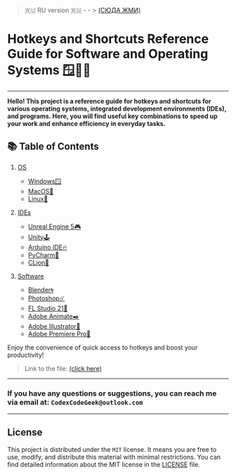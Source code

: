 > :ru: RU version :ru: - - > [(СЮДА ЖМИ)](./README_ru.md)

# Hotkeys and Shortcuts Reference Guide for Software and Operating Systems 🪟🍎🐧
___

__Hello! This project is a reference guide for hotkeys and shortcuts for various operating systems,
integrated development environments (IDEs), and programs. Here, you will find useful key combinations
to speed up your work and enhance efficiency in everyday tasks.__



## 📚 Table of Contents

1. [OS](#os)
    - [Windows🪟](#windows)
    - [MacOS🍎](#macos)
    - [Linux🐧](#linux)


2. [IDEs](#ide)
    - [Unreal Engine 5🎮](#unreal-engine-5)
    - [Unity🕹️](#unity)
    - [Arduino IDE🔥](#arduino)
    - [PyCharm🐍](#pycharm)
    - [CLion🔧](#clion)


3. [Software](#programs)
    - [Blender🌀](#blender)
    - [Photoshop☄️](#photoshop)
    - [FL Studio 21🍓](#fl-studio-21)
    - [Adobe Animate✒️](#adobe-animate)
    - [Adobe Illustrator🎨](#adobe-illustrator)
    - [Adobe Premiere Pro🎥](#adobe-premiere-pro)


Enjoy the convenience of quick access to hotkeys and boost your productivity!


> Link to the file: [(click here)](./HotKeys.md)
___

### If you have any questions or suggestions, you can reach me via email at: `CodexCodeGeek@outlook.com`
___
## License

This project is distributed under the `MIT` license.
It means you are free to use, modify, and distribute this material with minimal restrictions.
You can find detailed information about the MIT license in the [LICENSE](./LICENSE) file.

